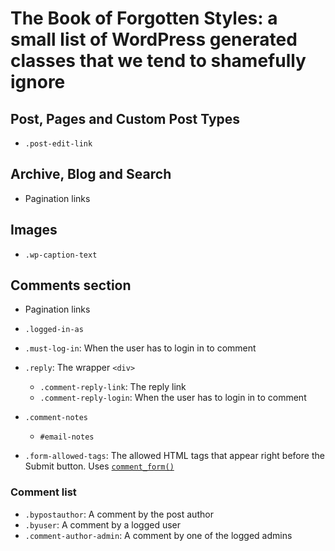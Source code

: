 # The Book of Forgotten Styles: a small list of WordPress generated classes that we tend to shamefully ignore

## Post, Pages and Custom Post Types
* `.post-edit-link`

## Archive, Blog and Search
* Pagination links

## Images
* `.wp-caption-text`

## Comments section
* Pagination links
* `.logged-in-as`
* `.must-log-in`: When the user has to login in to comment
* `.reply`: The wrapper `<div>`
  * `.comment-reply-link`: The reply link
  * `.comment-reply-login`: When the user has to login in to comment

* `.comment-notes`
  * `#email-notes` 
* `.form-allowed-tags`: The allowed HTML tags that appear right before the Submit button. Uses [`comment_form()`](https://developer.wordpress.org/reference/functions/comment_form/)


### Comment list
* `.bypostauthor`: A comment by the post author
* `.byuser`: A comment by a logged user
* `.comment-author-admin`: A comment by one of the logged admins
